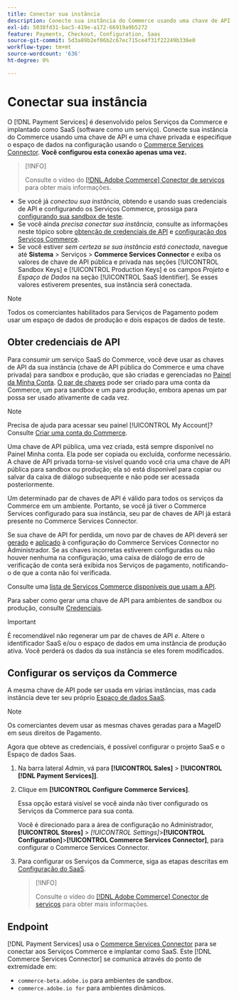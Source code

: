 ```yaml
---
title: Conectar sua instância
description: Conecte sua instância do Commerce usando uma chave de API e uma chave privada e especifique o espaço de dados na configuração.
exl-id: 5038fd31-bac5-419e-a172-66919a9b5272
feature: Payments, Checkout, Configuration, Saas
source-git-commit: 5d3a89b2ef06b2c67ec715ce4f31f22249b336e0
workflow-type: tm+mt
source-wordcount: '636'
ht-degree: 0%

---
```


# Conectar sua instância

O [!DNL Payment Services] é desenvolvido pelos Serviços da Commerce e implantado como SaaS (software como um serviço). Conecte sua instância do Commerce usando uma chave de API e uma chave privada e especifique o espaço de dados na configuração usando o [Commerce Services Connector](https://experienceleague.adobe.com/docs/commerce-merchant-services/user-guides/saas.html). **Você configurou esta conexão apenas uma vez.**

>[!INFO]
>
> Consulte o vídeo do [[!DNL Adobe Commerce] Conector de serviços](https://experienceleague.adobe.com/docs/commerce-learn/tutorials/admin/adobe-commerce-services/configure-adobe-commerce-services-connector.html?lang=en) para obter mais informações.

* Se você já *conectou sua instância*, obtendo e usando suas credenciais de API e configurando os Serviços Commerce, prossiga para [configurando sua sandbox de teste](https://experienceleague.adobe.com/docs/commerce-merchant-services/payment-services/get-started/sandbox.html).
* Se você ainda *precisa conectar sua instância*, consulte as informações neste tópico sobre [obtenção de credenciais de API](#obtain-api-credentials) e [configuração dos Serviços Commerce](#configure-commerce-services).
* Se você estiver *sem certeza se sua instância está conectada*, navegue até **Sistema** > Serviços > **Commerce Services Connector** e exiba os valores de chave de API pública e privada nas seções [!UICONTROL Sandbox Keys] e [!UICONTROL Production Keys] e os campos *Projeto* e *Espaço de Dados* na seção [!UICONTROL SaaS Identifier]. Se esses valores estiverem presentes, sua instância será conectada.

>[!NOTE]
>
>Todos os comerciantes habilitados para Serviços de Pagamento podem usar um espaço de dados de produção e dois espaços de dados de teste.

## Obter credenciais de API

Para consumir um serviço SaaS do Commerce, você deve usar as chaves de API da sua instância (chave de API pública do Commerce e uma chave privada) para sandbox e produção, que são criadas e gerenciadas no [Painel da Minha Conta](https://account.magento.com/customer/account/login). [O par de chaves](https://docs.magento.com/user-guide/configuration/services/saas.html) pode ser criado para uma conta da Commerce, um para sandbox e um para produção, embora apenas um par possa ser usado ativamente de cada vez.

>[!NOTE]
>
>Precisa de ajuda para acessar seu painel [!UICONTROL My Account]? Consulte [Criar uma conta do Commerce](https://docs.magento.com/user-guide/magento/magento-account-create.html).

Uma chave de API pública, uma vez criada, está sempre disponível no Painel Minha conta. Ela pode ser copiada ou excluída, conforme necessário. A chave de API privada torna-se visível quando você cria uma chave de API pública para sandbox ou produção; ela só está disponível para copiar ou salvar da caixa de diálogo subsequente e não pode ser acessada posteriormente.

Um determinado par de chaves de API é válido para todos os serviços da Commerce em um ambiente. Portanto, se você já tiver o Commerce Services configurado para sua instância, seu par de chaves de API já estará presente no Commerce Services Connector.

Se sua chave de API for perdida, um novo par de chaves de API deverá ser [gerado](https://experienceleague.adobe.com/docs/commerce-merchant-services/payment-services/get-started/connect.html#generate-an-api-key-and-private-key) e [aplicado](https://experienceleague.adobe.com/docs/commerce-merchant-services/payment-services/get-started/connect.html#configure-saas-project) à configuração do Commerce Services Connector no Administrador. Se as chaves incorretas estiverem configuradas ou não houver nenhuma na configuração, uma caixa de diálogo de erro de verificação de conta será exibida nos Serviços de pagamento, notificando-o de que a conta não foi verificada.

Consulte uma [lista de Serviços Commerce disponíveis que usam a API](https://docs.magento.com/user-guide/system/saas.html#available-services).

Para saber como gerar uma chave de API para ambientes de sandbox ou produção, consulte [Credenciais](https://experienceleague.adobe.com/docs/commerce-merchant-services/user-guides/saas.html#apikey).

>[!IMPORTANT]
>
>É recomendável não regenerar um par de chaves de API *e*. Altere o identificador SaaS e/ou o espaço de dados em uma instância de produção ativa. Você perderá os dados da sua instância se eles forem modificados.

## Configurar os serviços da Commerce

A mesma chave de API pode ser usada em várias instâncias, mas cada instância deve ter seu próprio [Espaço de dados SaaS](https://experienceleague.adobe.com/docs/commerce-merchant-services/user-guides/saas.html#saasenv).

>[!NOTE]
>
>Os comerciantes devem usar as mesmas chaves geradas para a MageID em seus direitos de Pagamento.

Agora que obteve as credenciais, é possível configurar o projeto SaaS e o Espaço de dados Saas.

1. Na barra lateral _Admin_, vá para **[!UICONTROL Sales]** > **[!UICONTROL [!DNL Payment Services]]**.
1. Clique em **[!UICONTROL Configure Commerce Services]**.

   Essa opção estará visível se você ainda não tiver configurado os Serviços da Commerce para sua conta.

   Você é direcionado para a área de configuração no Administrador, **[!UICONTROL Stores]** > _[!UICONTROL Settings]_>**[!UICONTROL Configuration]**>**[!UICONTROL Commerce Services Connector]**, para configurar o Commerce Services Connector.

1. Para configurar os Serviços da Commerce, siga as etapas descritas em [Configuração do SaaS](https://experienceleague.adobe.com/docs/commerce-merchant-services/user-guides/integration-services/saas.html#saasenv).

   >[!INFO]
   >
   > Consulte o vídeo do [[!DNL Adobe Commerce] Conector de serviços](https://experienceleague.adobe.com/docs/commerce-learn/tutorials/admin/adobe-commerce-services/configure-adobe-commerce-services-connector.html?lang=en#configuration-faqs) para obter mais informações.

## Endpoint

[!DNL Payment Services] usa o [Commerce Services Connector](https://experienceleague.adobe.com/docs/commerce-merchant-services/user-guides/saas.html) para se conectar aos Serviços Commerce e implantar como SaaS. Este [!DNL Commerce Services Connector] se comunica através do ponto de extremidade em:

* `commerce-beta.adobe.io` para ambientes de sandbox.
* `commerce.adobe.io for` para ambientes dinâmicos.
